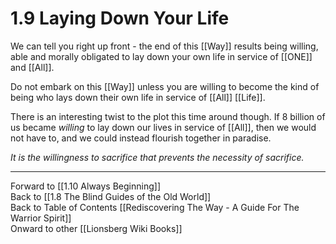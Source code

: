 # 1.9 Laying Down Your Life

We can tell you right up front - the end of this [[Way]] results being willing, able and morally obligated to lay down your own life in service of [[ONE]] and [[All]]. 

Do not embark on this [[Way]] unless you are willing to become the kind of being who lays down their own life in service of [[All]] [[Life]]. 

There is an interesting twist to the plot this time around though. If 8 billion of us became _willing_ to lay down our lives in service of [[All]], then we would not have to, and we could instead flourish together in paradise.

*It is the willingness to sacrifice that prevents the necessity of sacrifice.* 

____
Forward to [[1.10 Always Beginning]]  
Back to [[1.8 The Blind Guides of the Old World]]  
Back to Table of Contents [[Rediscovering The Way - A Guide For The Warrior Spirit]]  
Onward to other [[Lionsberg Wiki Books]]  

